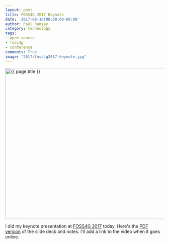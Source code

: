 ```yaml
---
layout: post
title: FOSS4G 2017 Keynote
date: '2017-08-16T08:00:00-08:00'
author: Paul Ramsey
category: technology
tags:
- open source
- foss4g
- conference
comments: True
image: "2017/foss4g2017-keynote.jpg"
---
```


<img src="{{ site.images }}{{ page.image }}" width='640' height='480' alt='{{ page.title }}' />

I did my keynote presentation at [FOSS4G 2017](http://2017.foss4g.org) today. Here's the [PDF version](http://s3.cleverelephant.ca/2017-foss4g-keynote.pdf) of the slide deck and notes. I'll add a link to the video when it goes online.


